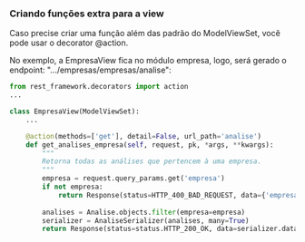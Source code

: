### Criando funções extra para a view

Caso precise criar uma função além das padrão do ModelViewSet, você pode usar o decorator @action.

No exemplo, a EmpresaView fica no módulo empresa, logo, será gerado o endpoint: ".../empresas/empresas/analise":

```python
from rest_framework.decorators import action
...

class EmpresaView(ModelViewSet):
    ...

    @action(methods=['get'], detail=False, url_path='analise')
    def get_analises_empresa(self, request, pk, *args, **kwargs):
        """
        Retorna todas as análises que pertencem à uma empresa.
        """
        empresa = request.query_params.get('empresa')
        if not empresa:
            return Response(status=HTTP_400_BAD_REQUEST, data={'empresa': ['Informe a empresa.']})
            
        analises = Analise.objects.filter(empresa=empresa)
        serializer = AnaliseSerializer(analises, many=True)
        return Response(status=status.HTTP_200_OK, data=serializer.data)
```
